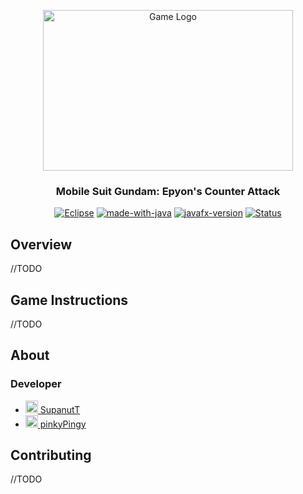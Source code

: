 <p align="center">
 <img src="https://i.ibb.co/HzDV6YD/Screenshot-4.png" alt="Game Logo" width="400" height="257">
</p>

<h3 align="center">Mobile Suit Gundam: Epyon's Counter Attack</h3>

<div align="center">
 
 [![Eclipse](https://badgen.net/badge/icon/eclipse?icon=eclipse&label)](https://https://eclipse.org/)
 [![made-with-java](https://img.shields.io/badge/Made%20with-Java-e76f00.svg)](https://www.java.com)
 [![javafx-version](https://img.shields.io/badge/JavaFX-v.19-1f425f.svg)](https://openjfx.io/)
 [![Status](https://img.shields.io/badge/status-active-success.svg)](https://github.com/SupanutT/Programming-Methodology-Project)

</div>

## Overview
//TODO

## Game Instructions
//TODO

## About

### Developer

* <img src="https://avatars.githubusercontent.com/u/107112702" width="20" height="20">[ SupanutT](https://github.com/SupanutT)
* <img src="https://avatars.githubusercontent.com/u/110981996" width="20" height="20">[ pinkyPingy](https://github.com/pinkyPingy)

## Contributing
//TODO
